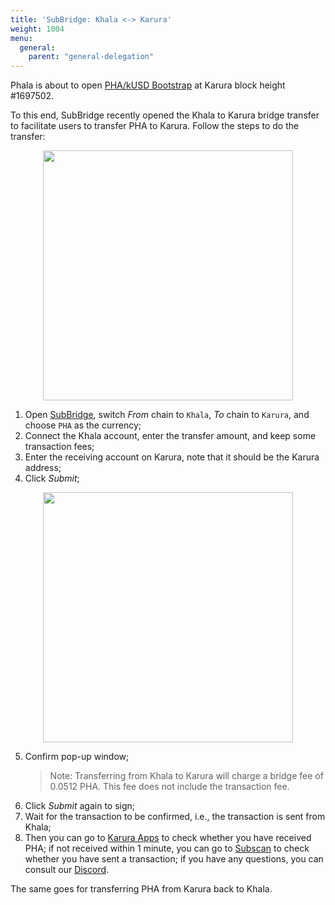 ```yaml
---
title: 'SubBridge: Khala <-> Karura'
weight: 1004
menu:
  general:
    parent: "general-delegation"
---
```


Phala is about to open [PHA/kUSD Bootstrap](https://twitter.com/PhalaNetwork/status/1506240002367229958) at Karura block height #1697502.

To this end, SubBridge recently opened the Khala to Karura bridge transfer to facilitate users to transfer PHA to Karura. Follow the steps to do the transfer:

<p align="center">
  <img src="/images/general/bridge-transfer.png" width="400"/>
</p>

1. Open [SubBridge](https://app.phala.network/bridge/), switch *From* chain to `Khala`, *To* chain to `Karura`, and choose `PHA` as the currency;
2. Connect the Khala account, enter the transfer amount, and keep some transaction fees;
3. Enter the receiving account on Karura, note that it should be the Karura address;
4. Click *Submit*;

<p align="center">
  <img src="/images/general/bridge-confirm.png" width="400"/>
</p>

5. Confirm pop-up window;
   > Note: Transferring from Khala to Karura will charge a bridge fee of 0.0512 PHA. This fee does not include the transaction fee.
6. Click *Submit* again to sign;
7. Wait for the transaction to be confirmed, i.e., the transaction is sent from Khala;
8. Then you can go to [Karura Apps](https://apps.karura.network/portfolio) to check whether you have received PHA; if not received within 1 minute, you can go to [Subscan](https://khala.subscan.io/) to check whether you have sent a transaction; if you have any questions, you can consult our [Discord](https://discord.com/invite/phala).

The same goes for transferring PHA from Karura back to Khala.
